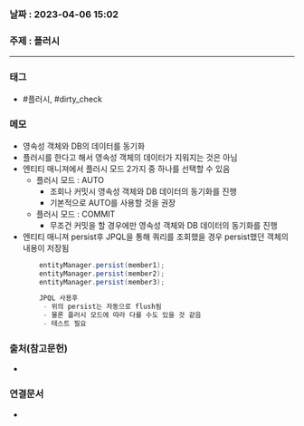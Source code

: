 ### 날짜 : 2023-04-06 15:02
### 주제 : 플러시
---
### 태그
* #플러시, #dirty_check

### 메모
* 영속성 객체와 DB의 데이터를 동기화
* 플러시를 한다고 해서 영속성 객체의 데이터가 지워지는 것은 아님
* 엔티티 매니져에서 플러시 모드 2가지 중 하나를 선택할 수 있음
	* 플러시 모드 : AUTO
		* 조회나 커밋시 영속성 객체와 DB 데이터의 동기화를 진행
		* 기본적으로 AUTO를 사용할 것을 권장
	* 플러시 모드 : COMMIT
		* 무조건 커밋을 할 경우에만 영속성 객체와 DB 데이터의 동기화를 진행
* 엔티티 매니져 persist후 JPQL을 통해 쿼리를 조회했을 경우 persist했던 객체의 내용이 저장됨
	```java
		entityManager.persist(member1);
		entityManager.persist(member2);
		entityManager.persist(member3);

		JPQL 사용후 
		 - 위의 persist는 자동으로 flush됨
		 - 물론 플러시 모드에 따라 다를 수도 있을 것 같음 
		 - 테스트 필요
	```
### 출처(참고문헌)
-  

### 연결문서
- 